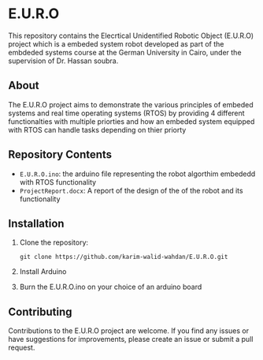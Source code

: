 # E.U.R.O

This repository contains the Elecrtical Unidentified Robotic Object (E.U.R.O) project 
which is a embeded system robot developed as part of the embdeded systems course at the German University in Cairo, under the supervision of Dr. Hassan soubra. 

## About

The E.U.R.O project aims to demonstrate the various principles of embeded systems and real time operating systems (RTOS) by providing 4 different functionalties with multiple priorties and how an embeded system equipped with RTOS can handle tasks depending on thier priorty   

## Repository Contents

- `E.U.R.O.ino`: the arduino file representing the robot algorthim embededd with RTOS functionality
- `ProjectReport.docx`: A report of the design of the of the robot and its functionality 


## Installation

1. Clone the repository:
   ```
   git clone https://github.com/karim-walid-wahdan/E.U.R.O.git
   ```

2. Install Arduino
   
3. Burn the E.U.R.O.ino on your choice of an arduino board 

## Contributing

Contributions to the E.U.R.O project are welcome. If you find any issues or have suggestions for improvements, please create an issue or submit a pull request.
